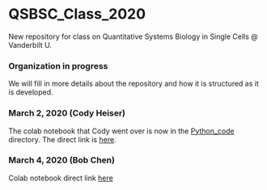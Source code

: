 # QSBSC_Class_2020
New repository for class on Quantitative Systems Biology in Single Cells @ Vanderbilt U.

### Organization in progress
We will fill in more details about the repository and how it is structured as it is developed. 


### March 2, 2020 (Cody Heiser)
The colab notebook that Cody went over is now in the [Python_code](Python_code) directory. The direct link is [here](Python_code/filtering_preprocessing_02Mar20.ipynb).

### March 4, 2020 (Bob Chen)
Colab notebook direct link [here](https://bit.ly/2TmsUNy)

